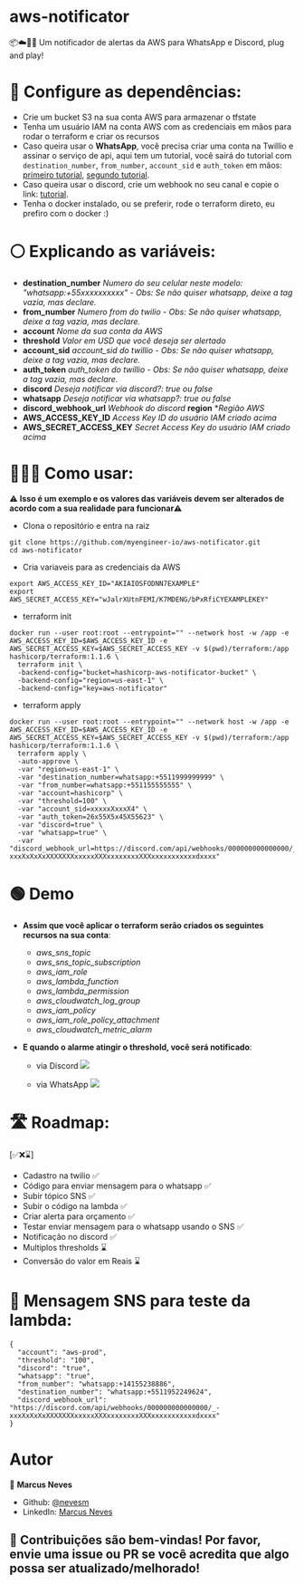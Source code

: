 # **aws-notificator**
📦☁️🔔💬 Um notificador de alertas da AWS para WhatsApp e Discord, plug and play!


# **🔴 Configure as dependências**:
  - Crie um bucket S3 na sua conta AWS para armazenar o tfstate
  - Tenha um usuário IAM na conta AWS com as credenciais em mãos para rodar o terraform e criar os recursos
  - Caso queira usar o **WhatsApp**, você precisa criar uma conta na Twillio e assinar o serviço de api, aqui tem um tutorial, você sairá do tutorial com `destination_number`, `from_number`, `account_sid` e `auth_token` em mãos: [primeiro tutorial](https://www.twilio.com/docs/whatsapp/tutorial/requesting-access-to-whatsapp), [segundo tutorial](https://www.twilio.com/docs/whatsapp/tutorial/send-and-receive-media-messages-whatsapp-python#gather-your-twilio-account-information).
  - Caso queira usar o discord, crie um webhook no seu canal e copie o link: [tutorial](https://support.discord.com/hc/pt-br/articles/228383668-Usando-Webhooks).
  - Tenha o docker instalado, ou se preferir, rode o terraform direto, eu prefiro com o docker :)

# **⚪ Explicando as variáveis**:
  - **destination_number** *Numero do seu celular neste modelo: "whatsapp:+55xxxxxxxxxx" - Obs: Se não quiser whatsapp, deixe a tag vazia, mas declare.*
  - **from_number** *Numero from do twilio - Obs: Se não quiser whatsapp, deixe a tag vazia, mas declare.*
  - **account** *Nome da sua conta da AWS*
  - **threshold** *Valor em USD que você deseja ser alertado*
  - **account_sid** *account_sid do twillio - Obs: Se não quiser whatsapp, deixe a tag vazia, mas declare.*
  - **auth_token** *auth_token do twillio - Obs: Se não quiser whatsapp, deixe a tag vazia, mas declare.*
  - **discord** *Deseja notificar via discord?: true ou false*
  - **whatsapp** *Deseja notificar via whatsapp?: true ou false*
  - **discord_webhook_url** *Webhook do discord*
    **region** **Região AWS*
  - **AWS_ACCESS_KEY_ID** *Access Key ID do usuário IAM criado acima*
  - **AWS_SECRET_ACCESS_KEY** *Secret Access Key do usuário IAM criado acima*

# **👨🏻‍🏫 Como usar**:
⚠️ **Isso é um exemplo e os valores das variáveis devem ser alterados de acordo com a sua realidade para funcionar⚠️**

- Clona o repositório e entra na raiz
```
git clone https://github.com/myengineer-io/aws-notificator.git
cd aws-notificator
```
- Cria variaveis para as credenciais da AWS
```
export AWS_ACCESS_KEY_ID="AKIAIOSFODNN7EXAMPLE"
export AWS_SECRET_ACCESS_KEY="wJalrXUtnFEMI/K7MDENG/bPxRfiCYEXAMPLEKEY"
```

- terraform init
```
docker run --user root:root --entrypoint="" --network host -w /app -e AWS_ACCESS_KEY_ID=$AWS_ACCESS_KEY_ID -e AWS_SECRET_ACCESS_KEY=$AWS_SECRET_ACCESS_KEY -v $(pwd)/terraform:/app hashicorp/terraform:1.1.6 \
  terraform init \
  -backend-config="bucket=hashicorp-aws-notificator-bucket" \
  -backend-config="region=us-east-1" \
  -backend-config="key=aws-notificator"
```

- terraform apply
```
docker run --user root:root --entrypoint="" --network host -w /app -e AWS_ACCESS_KEY_ID=$AWS_ACCESS_KEY_ID -e AWS_SECRET_ACCESS_KEY=$AWS_SECRET_ACCESS_KEY -v $(pwd)/terraform:/app hashicorp/terraform:1.1.6 \
  terraform apply \
  -auto-approve \
  -var "region=us-east-1" \
  -var "destination_number=whatsapp:+5511999999999" \
  -var "from_number=whatsapp:+551155555555" \
  -var "account=hashicorp" \
  -var "threshold=100" \
  -var "account_sid=xxxxxXxxxX4" \
  -var "auth_token=26x55X5x45X55623" \
  -var "discord=true" \
  -var "whatsapp=true" \
  -var "discord_webhook_url=https://discord.com/api/webhooks/000000000000000/_-xxxXxXxXxXXXXXXXxxxxxXXXxxxxxxxxXXXxxxxxxxxxxxdxxxx"
```
# **🟢 Demo**
- **Assim que você aplicar o terraform serão criados os seguintes recursos na sua conta**:
  - *aws_sns_topic*
  - *aws_sns_topic_subscription*
  - *aws_iam_role*
  - *aws_lambda_function*
  - *aws_lambda_permission*
  - *aws_cloudwatch_log_group*
  - *aws_iam_policy*
  - *aws_iam_role_policy_attachment*
  - *aws_cloudwatch_metric_alarm*

- **E quando o alarme atingir o threshold, você será notificado**:
  - via Discord
  ![](https://i.imgur.com/TwnnkDb.png)

  - via WhatsApp
  ![](https://i.imgur.com/kOv8LMe.png)


# **🛣️ Roadmap**:
[✅❌⌛]
- Cadastro na twilio ✅
- Código para enviar mensagem para o whatsapp ✅
- Subir tópico SNS ✅
- Subir o código na lambda ✅
- Criar alerta para orçamento ✅
- Testar enviar mensagem para o whatsapp usando o SNS ✅
- Notificação no discord ✅
- Multiplos thresholds ⌛
- Conversão do valor em Reais ⌛

# **📩 Mensagem SNS para teste da lambda**:
```
{
  "account": "aws-prod",
  "threshold": "100",
  "discord": "true",
  "whatsapp": "true",
  "from_number": "whatsapp:+14155238886",
  "destination_number": "whatsapp:+5511952249624",
  "discord_webhook_url": "https://discord.com/api/webhooks/000000000000000/_-xxxXxXxXxXXXXXXXxxxxxXXXxxxxxxxxXXXxxxxxxxxxxxdxxxx"
}
```
# **Autor**
👤 **Marcus Neves**
* Github: [@nevesm](https://github.com/nevesm)
* LinkedIn: [Marcus Neves](https://www.linkedin.com/in/mnevesti/)

## 🤝 **Contribuições são bem-vindas! Por favor, envie uma issue ou PR se você acredita que algo possa ser atualizado/melhorado!**